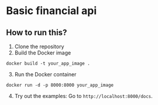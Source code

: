 # Basic financial api

## How to run this?

1. Clone the repository
2. Build the Docker image
```
docker build -t your_app_image .
```
3. Run the Docker container
```
docker run -d -p 8000:8000 your_app_image
```
4. Try out the examples:
Go to `http://localhost:8000/docs`.
